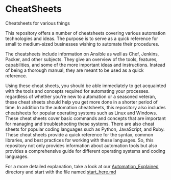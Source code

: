 # CheatSheets
Cheatsheets for various things

This repository offers a number of cheatsheets covering various automation technologies and ideas. The purpose is to serve as a quick reference for small to medium-sized businesses wishing to automate their procedures.

The cheatsheets include information on Ansible as well as Chef, Jenkins, Packer, and other subjects. They give an overview of the tools, features, capabilities, and some of the more important ideas and instructions. Instead of being a thorough manual, they are meant to be used as a quick reference.

Using these cheat sheets, you should be able immediately to get acquainted with the tools and concepts required for automating your processes. regardless of whether you're new to automation or a seasoned veteran, these cheat sheets should help you get more done in a shorter period of time.
In addition to the automation cheatsheets, this repository also includes cheatsheets for popular operating systems such as Linux and Windows. These cheat sheets cover basic commands and concepts that are important for managing and troubleshooting these systems. There are also cheat sheets for popular coding languages such as Python, JavaScript, and Ruby. These cheat sheets provide a quick reference for the syntax, common libraries, and best practices for working with these languages. So, this repository not only provides information about automation tools but also provides a comprehensive guide for different operating systems and coding languages.

For a more detailed explanation, take a look at our [Automation_Explained](./Automation_Explained/) directory and start with the file named [start_here.md](./Automation_Explained/start_here.md)
